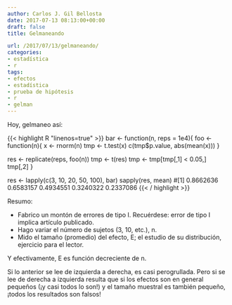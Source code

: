 ```yaml
---
author: Carlos J. Gil Bellosta
date: 2017-07-13 08:13:00+00:00
draft: false
title: Gelmaneando

url: /2017/07/13/gelmaneando/
categories:
- estadística
- r
tags:
- efectos
- estadística
- prueba de hipótesis
- r
- gelman
---
```


Hoy, gelmaneo así:

{{< highlight R "linenos=true" >}}
bar <- function(n, reps = 1e4){
  foo <- function(n){
    x <- rnorm(n)
    tmp <- t.test(x)
    c(tmp$p.value, abs(mean(x)))
  }

  res <- replicate(reps, foo(n))
  tmp <- t(res)
  tmp <- tmp[tmp[,1] < 0.05,]
  tmp[,2]
}

res <- lapply(c(3, 10, 20, 50, 100), bar)
sapply(res, mean)
#[1] 0.8662636 0.6583157 0.4934551 0.3240322 0.2337086
{{< / highlight >}}

Resumo:

* Fabrico un montón de errores de tipo I. Recuérdese: error de tipo I implica artículo publicado.
* Hago variar el número de sujetos (3, 10, etc.), n.
* Mido el tamaño (promedio) del efecto, E; el estudio de su distribución, ejercicio para el lector.

Y efectivamente, E es función decreciente de n.

Si lo anterior se lee de izquierda a derecha, es casi perogrullada. Pero si se lee de derecha a izquierda resulta que si los efectos son en general pequeños (¡y casi todos lo son!) y el tamaño muestral es también pequeño, ¡todos los resultados son falsos!